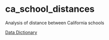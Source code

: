 # ca_school_distances
Analysis of distance between California schools 

[Data Dictionary](https://www.cde.ca.gov/ds/si/ds/fspubschls.asp)